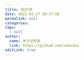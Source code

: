 ```yaml
---
title: 2021年
date: 2021-03-27 10:37:58
permalink: null
categories: 
tags: 
  - null
author: 
  name: 木子识时务
  link: https://github.com/sbwcwso
editLink: true
---
```

